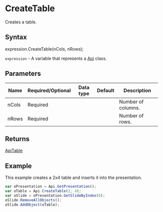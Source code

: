 # CreateTable

Creates a table.

## Syntax

expression.CreateTable(nCols, nRows);

`expression` - A variable that represents a [Api](../Api.md) class.

## Parameters

| **Name** | **Required/Optional** | **Data type** | **Default** | **Description** |
| ------------- | ------------- | ------------- | ------------- | ------------- |
| nCols | Required |  |  | Number of columns. |
| nRows | Required |  |  | Number of rows. |

## Returns

[ApiTable](../../ApiTable/ApiTable.md)

## Example

This example creates a 2x4 table and inserts it into the presentation.

```javascript
var oPresentation = Api.GetPresentation();
var oTable = Api.CreateTable(2, 4);
var oSlide = oPresentation.GetSlideByIndex(0);
oSlide.RemoveAllObjects();
oSlide.AddObject(oTable);
```
